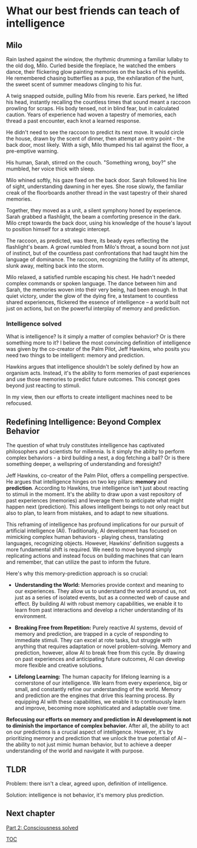 # What our best friends can teach of intelligence

## Milo
Rain lashed against the window, the rhythmic drumming a familiar lullaby to the old dog, Milo. Curled beside the fireplace, he watched the embers dance, their flickering glow painting memories on the backs of his eyelids. He remembered chasing butterflies as a pup, the exhilaration of the hunt, the sweet scent of summer meadows clinging to his fur.  

A twig snapped outside, pulling Milo from his reverie. Ears perked, he lifted his head, instantly recalling the countless times that sound meant a raccoon prowling for scraps. His body tensed, not in blind fear, but in calculated caution. Years of experience had woven a tapestry of memories, each thread a past encounter, each knot a learned response.

He didn't need to see the raccoon to predict its next move. It would circle the house, drawn by the scent of dinner, then attempt an entry point - the back door, most likely. With a sigh, Milo thumped his tail against the floor, a pre-emptive warning.  

His human, Sarah, stirred on the couch. "Something wrong, boy?" she mumbled, her voice thick with sleep. 

Milo whined softly, his gaze fixed on the back door. Sarah followed his line of sight, understanding dawning in her eyes.  She rose slowly, the familiar creak of the floorboards another thread in the vast tapestry of their shared memories. 

Together, they moved as a unit, a silent symphony honed by experience. Sarah grabbed a flashlight, the beam a comforting presence in the dark. Milo crept towards the back door, using his knowledge of the house's layout to position himself for a strategic intercept. 

The raccoon, as predicted, was there, its beady eyes reflecting the flashlight's beam. A growl rumbled from Milo's throat, a sound born not just of instinct, but of the countless past confrontations that had taught him the language of dominance. The raccoon, recognizing the futility of its attempt, slunk away, melting back into the storm. 

Milo relaxed, a satisfied rumble escaping his chest. He hadn't needed complex commands or spoken language. The dance between him and Sarah, the memories woven into their very being, had been enough. In that quiet victory, under the glow of the dying fire, a testament to countless shared experiences, flickered the essence of intelligence – a world built not just on actions, but on the powerful interplay of memory and prediction. 

### Intelligence solved

What is intelligence? Is it simply a matter of complex behavior? Or is there something more to it? I believe the most convincing definition of intelligence was given by the co-creator of the Palm Pilot, Jeff Hawkins, who posits you need two things to be intelligent: memory and prediction.

Hawkins argues that intelligence shouldn't be solely defined by how an organism acts. Instead, it's the ability to form memories of past experiences and use those memories to predict future outcomes. This concept goes beyond just reacting to stimuli.

In my view, then our efforts to create intelligent machines need to be refocused. 


## Redefining Intelligence: Beyond Complex Behavior

The question of what truly constitutes intelligence has captivated philosophers and scientists for millennia. Is it simply the ability to perform complex behaviors  - a bird building a nest, a dog fetching a ball? Or is there something deeper, a wellspring of understanding and foresight? 

Jeff Hawkins, co-creator of the Palm Pilot, offers a compelling perspective. He argues that intelligence hinges on two key pillars: **memory** and **prediction**.  According to Hawkins, true intelligence isn't just about reacting to stimuli in the moment. It's the ability to draw upon a vast repository of past experiences (memories) and leverage them to anticipate what might happen next (prediction). This allows intelligent beings to not only react but also to plan, to learn from mistakes, and to adapt to new situations.

This reframing of intelligence has profound implications for our pursuit of artificial intelligence (AI). Traditionally, AI development has focused on mimicking complex human behaviors  - playing chess, translating languages, recognizing objects. However, Hawkins' definition suggests a more fundamental shift is required.  We need to move beyond simply replicating actions and instead focus on building machines that can learn and remember, that can utilize the past to inform the future.

Here's why this memory-prediction approach is so crucial:

* **Understanding the World:**  Memories provide context and meaning to our experiences.  They allow us to understand the world around us, not just as a series of isolated events, but as a connected web of cause and effect.  By building AI with robust memory capabilities, we enable it to learn from past interactions and develop a richer understanding of its environment.  

* **Breaking Free from Repetition:**  Purely reactive AI systems, devoid of memory and prediction, are trapped in a cycle of responding to immediate stimuli.  They can excel at rote tasks, but struggle with anything that requires adaptation or novel problem-solving.  Memory and prediction, however, allow AI to break free from this cycle.  By drawing on past experiences and anticipating future outcomes, AI can develop more flexible and creative solutions.  

* **Lifelong Learning:**  The human capacity for lifelong learning is a cornerstone of our intelligence.  We learn from every experience, big or small, and constantly refine our understanding of the world.  Memory and prediction are the engines that drive this learning process.  By equipping AI with these capabilities, we enable it to continuously learn and improve, becoming more sophisticated and adaptable over time.

**Refocusing our efforts on memory and prediction in AI development is not to diminish the importance of complex behavior.**  After all, the ability to act on our predictions is a crucial aspect of intelligence.  However, it's by prioritizing memory and prediction that we unlock the true potential of AI –  the ability to not just mimic human behavior, but to achieve a deeper understanding of the world and navigate it with purpose. 


## TLDR
Problem: there isn't a clear, agreed upon, definition of intelligence.

Solution: intelligence is not behavior, it's memory plus prediction.


## Next chapter
[Part 2: Consciousness solved](Part2-consciousness-solved.md)

[TOC](https://pebreo.github.io/)


